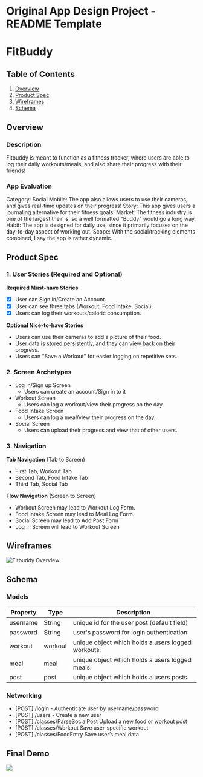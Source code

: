 Original App Design Project - README Template
===

# FitBuddy

## Table of Contents

1. [Overview](#Overview)
2. [Product Spec](#Product-Spec)
3. [Wireframes](#Wireframes)
4. [Schema](#Schema)

## Overview

### Description

Fitbuddy is meant to function as a fitness tracker, where users are able to log their daily
workouts/meals, and also share their progress with their friends!

### App Evaluation

Category: Social
Mobile: The app also allows users to use their cameras, and gives real-time updates on their progress!
Story: This app gives users a journaling alternative for their fitness goals!
Market: The fitness industry is one of the largest their is, so a well formatted "Buddy" would go a long way.
Habit: The app is designed for daily use, since it primarily focuses on the day-to-day aspect of working out.
Scope: With the social/tracking elements combined, I say the app is rather dynamic.

## Product Spec

### 1. User Stories (Required and Optional)

**Required Must-have Stories**

- [X] User can Sign in/Create an Account.
- [X] User can see three tabs (Workout, Food Intake, Social).
- [X] Users can log their workouts/caloric consumption.

**Optional Nice-to-have Stories**

* Users can use their cameras to add a picture of their food.
* User data is stored persistently, and they can view back on their progress.
* Users can "Save a Workout" for easier logging on repetitive sets.

### 2. Screen Archetypes

* Log in/Sign up Screen
    * Users can create an account/Sign in to it
* Workout Screen
    * Users can log a workout/view their progress on the day.
* Food Intake Screen
    * Users can log a meal/view their progress on the day.
* Social Screen
    * Users can upload their progress and view that of other users.

### 3. Navigation

**Tab Navigation** (Tab to Screen)

* First Tab, Workout Tab
* Second Tab, Food Intake Tab
* Third Tab, Social Tab

**Flow Navigation** (Screen to Screen)

* Workout Screen may lead to Workout Log Form.
* Food Intake Screen may lead to Meal Log Form.
* Social Screen may lead to Add Post Form
* Log in Screen will lead to Workout Screen


## Wireframes

![Fitbuddy Overview](https://hackmd.io/_uploads/HyEHXeekee.jpg)


## Schema 


### Models

| Property | Type | Description |
| -------- | -------- | -------- |
| username   | String     | unique id for the user post (default field)     |
| password   | String     | user's password for login authentication     |
| workout   | workout     | unique object which holds a users logged workouts.     |
| meal   | meal     | unique object which holds a users logged meals.     |
| post   |post     | unique object which holds a users posts.     |


### Networking

* [POST] /login - Authenticate user by username/password
* [POST] /users - Create a new user
* [POST] /classes/ParseSocialPost	Upload a new food or workout post
* [POST] /classes/Workout	Save user-specific workout
* [POST] /classes/FoodEntry	Save user’s meal data

## Final Demo
<div>
    <a href="https://www.loom.com/share/3d181f8405ab43408668cadae9e21324">
    </a>
    <a href="https://www.loom.com/share/3d181f8405ab43408668cadae9e21324">
      <img style="max-width:300px;" src="https://cdn.loom.com/sessions/thumbnails/3d181f8405ab43408668cadae9e21324-1377e8b5349dfa34-full-play.gif">
    </a>
  </div>
